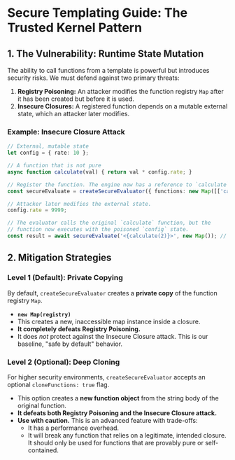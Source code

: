 # Secure Templating Guide: The Trusted Kernel Pattern

## 1. The Vulnerability: Runtime State Mutation

The ability to call functions from a template is powerful but introduces security risks. We must defend against two primary threats:

1.  **Registry Poisoning:** An attacker modifies the function registry `Map` after it has been created but before it is used.
2.  **Insecure Closures:** A registered function depends on a mutable external state, which an attacker later modifies.

### Example: Insecure Closure Attack

```typescript
// External, mutable state
let config = { rate: 10 };

// A function that is not pure
async function calculate(val) { return val * config.rate; }

// Register the function. The engine now has a reference to `calculate`.
const secureEvaluate = createSecureEvaluator({ functions: new Map([['calculate', calculate]]) });

// Attacker later modifies the external state.
config.rate = 9999;

// The evaluator calls the original `calculate` function, but the
// function now executes with the poisoned `config` state.
const result = await secureEvaluate('<{calculate(2)}>', new Map()); // returns 19998
```

## 2. Mitigation Strategies

### Level 1 (Default): Private Copying

By default, `createSecureEvaluator` creates a **private copy** of the function registry `Map`.

-   **`new Map(registry)`**
-   This creates a new, inaccessible map instance inside a closure.
-   **It completely defeats Registry Poisoning.**
-   It does *not* protect against the Insecure Closure attack. This is our baseline, "safe by default" behavior.

### Level 2 (Optional): Deep Cloning

For higher security environments, `createSecureEvaluator` accepts an optional `cloneFunctions: true` flag.

-   This option creates a **new function object** from the string body of the original function.
-   **It defeats both Registry Poisoning and the Insecure Closure attack.**
-   **Use with caution.** This is an advanced feature with trade-offs:
    -   It has a performance overhead.
    -   It will break any function that relies on a legitimate, intended closure. It should only be used for functions that are provably pure or self-contained.
